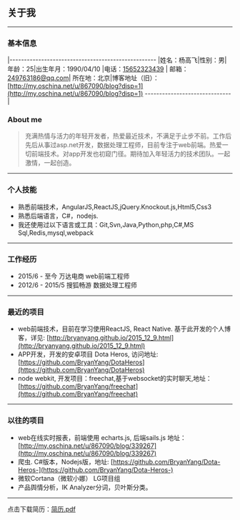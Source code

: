 ## 关于我
------
### 基本信息
|---------------------------------------------------
|姓名：杨高飞|性别：男|年龄：25|出生年月：1990/04/10
|电话：[15652323439](tel:15652323439) | 邮箱：[249763186@qq.com](mailto:249763186@qq.com)| 所在地：北京|博客地址（旧）：[http://my.oschina.net/u/867090/blog?disp=1](http://my.oschina.net/u/867090/blog?disp=1) 
------------------------------|
### About me
> 充满热情与活力的年轻开发者，热爱最近技术，不满足于止步不前。工作后先后从事过asp.net开发，数据处理工程师，目前专注于web前端。热爱一切前端技术。对app开发也初窥门径。期待加入年轻活力的技术团队。一起激情，一起创造。
------
### 个人技能
* 熟悉前端技术，AngularJS,ReactJS,jQuery.Knockout.js,Html5,Css3
* 熟悉后端语言，C#，nodejs.
* 我还使用过以下语言或工具：Git,Svn,Java,Python,php,C#,MS Sql,Redis,mysql,webpack
------
### 工作经历
* 2015/6 - 至今          万达电商  web前端工程师
* 2012/6 - 2015/5    搜狐畅游 数据处理工程师

-----
### 最近的项目
* web前端技术，目前在学习使用ReactJS, React Native. 基于此开发的个人博客，详见: [http://bryanyang.github.io/2015_12_9.html](http://bryanyang.github.io/2015_12_9.html)
* APP开发，开发的安卓项目 Dota Heros, 访问地址: [https://github.com/BryanYang/DotaHeros](https://github.com/BryanYang/DotaHeros)
* node webkit, 开发项目：freechat,基于websocket的实时聊天,地址：[https://github.com/BryanYang/freechat](https://github.com/BryanYang/freechat)
------
### 以往的项目
* web在线实时报表，前端使用 echarts.js, 后端sails.js 地址：[http://my.oschina.net/u/867090/blog/339267](http://my.oschina.net/u/867090/blog/339267)
* 爬虫. C#版本，Nodejs版，地址: [https://github.com/BryanYang/Dota-Heros-](https://github.com/BryanYang/Dota-Heros-)
* 微软Cortana（微软小娜） LG项目组
* 产品舆情分析，IK Analyzer分词，贝叶斯分类。
--------

点击下载简历：[简历.pdf]()